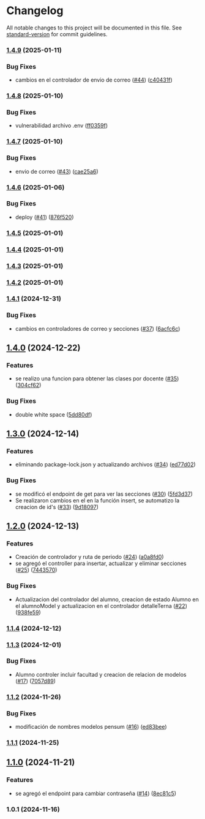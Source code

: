 # Changelog

All notable changes to this project will be documented in this file. See [standard-version](https://github.com/conventional-changelog/standard-version) for commit guidelines.

### [1.4.9](https://github.com/UNICAH-ICC-SAP/GestionPracticasApi/compare/v1.4.8...v1.4.9) (2025-01-11)


### Bug Fixes

* cambios en el controlador de envio de correo ([#44](https://github.com/UNICAH-ICC-SAP/GestionPracticasApi/issues/44)) ([c40431f](https://github.com/UNICAH-ICC-SAP/GestionPracticasApi/commit/c40431f9809746e306ae14c67993e067819387a4))

### [1.4.8](https://github.com/UNICAH-ICC-SAP/GestionPracticasApi/compare/v1.4.7...v1.4.8) (2025-01-10)


### Bug Fixes

* vulnerabilidad archivo .env ([ff0359f](https://github.com/UNICAH-ICC-SAP/GestionPracticasApi/commit/ff0359ffc55825463ca5cd02cf442daffa19ec1c))

### [1.4.7](https://github.com/UNICAH-ICC-SAP/GestionPracticasApi/compare/v1.4.6...v1.4.7) (2025-01-10)


### Bug Fixes

* envio de correo ([#43](https://github.com/UNICAH-ICC-SAP/GestionPracticasApi/issues/43)) ([cae25a6](https://github.com/UNICAH-ICC-SAP/GestionPracticasApi/commit/cae25a644aa5138e8e64e0bef12a0c0201880a65))

### [1.4.6](https://github.com/UNICAH-ICC-SAP/GestionPracticasApi/compare/v1.4.5...v1.4.6) (2025-01-06)


### Bug Fixes

* deploy ([#41](https://github.com/UNICAH-ICC-SAP/GestionPracticasApi/issues/41)) ([876f520](https://github.com/UNICAH-ICC-SAP/GestionPracticasApi/commit/876f520b2dd00b5cf570fcd7a2031ff628c473d3))

### [1.4.5](https://github.com/UNICAH-ICC-SAP/GestionPracticasApi/compare/v1.4.3...v1.4.5) (2025-01-01)

### [1.4.4](https://github.com/UNICAH-ICC-SAP/GestionPracticasApi/compare/v1.4.3...v1.4.4) (2025-01-01)

### [1.4.3](https://github.com/UNICAH-ICC-SAP/GestionPracticasApi/compare/v1.4.2...v1.4.3) (2025-01-01)

### [1.4.2](https://github.com/UNICAH-ICC-SAP/GestionPracticasApi/compare/v1.4.1...v1.4.2) (2025-01-01)

### [1.4.1](https://github.com/UNICAH-ICC-SAP/GestionPracticasApi/compare/v1.4.0...v1.4.1) (2024-12-31)


### Bug Fixes

* cambios en controladores de correo y secciones ([#37](https://github.com/UNICAH-ICC-SAP/GestionPracticasApi/issues/37)) ([6acfc6c](https://github.com/UNICAH-ICC-SAP/GestionPracticasApi/commit/6acfc6c4e2834d15cba7ca4a188c38cb4e517368))

## [1.4.0](https://github.com/UNICAH-ICC-SAP/GestionPracticasApi/compare/v1.3.0...v1.4.0) (2024-12-22)


### Features

* se realizo una funcion para obtener las clases por docente ([#35](https://github.com/UNICAH-ICC-SAP/GestionPracticasApi/issues/35)) ([304cf62](https://github.com/UNICAH-ICC-SAP/GestionPracticasApi/commit/304cf6235a52a153d5ac10f18f3644b5713f52e3))


### Bug Fixes

* double white space ([5dd80df](https://github.com/UNICAH-ICC-SAP/GestionPracticasApi/commit/5dd80df61d9d791ba81adea5946b26bf7f62a54e))

## [1.3.0](https://github.com/UNICAH-ICC-SAP/GestionPracticasApi/compare/v1.2.0...v1.3.0) (2024-12-14)


### Features

* eliminando package-lock.json y actualizando archivos ([#34](https://github.com/UNICAH-ICC-SAP/GestionPracticasApi/issues/34)) ([ed77d02](https://github.com/UNICAH-ICC-SAP/GestionPracticasApi/commit/ed77d02c583a2ae4fc65832e08183ae9a03bccdc))


### Bug Fixes

* se modificó el endpoint de get para ver las secciones ([#30](https://github.com/UNICAH-ICC-SAP/GestionPracticasApi/issues/30)) ([5fd3d37](https://github.com/UNICAH-ICC-SAP/GestionPracticasApi/commit/5fd3d37da9acf33ab61d2b44fc864f6d396c7ac8))
* Se realizaron cambios en el en la función insert, se automatizo la creacion de id's ([#33](https://github.com/UNICAH-ICC-SAP/GestionPracticasApi/issues/33)) ([9d18097](https://github.com/UNICAH-ICC-SAP/GestionPracticasApi/commit/9d180976f1c23d9f77d873d8442312f11c68ba71))

## [1.2.0](https://github.com/UNICAH-ICC-SAP/GestionPracticasApi/compare/v1.1.4...v1.2.0) (2024-12-13)


### Features

* Creación de controlador y ruta de periodo ([#24](https://github.com/UNICAH-ICC-SAP/GestionPracticasApi/issues/24)) ([a0a8fd0](https://github.com/UNICAH-ICC-SAP/GestionPracticasApi/commit/a0a8fd09744b3acab15c528f00d49ca799282d11))
* se agregó el controller para insertar, actualizar y eliminar secciones ([#25](https://github.com/UNICAH-ICC-SAP/GestionPracticasApi/issues/25)) ([7443570](https://github.com/UNICAH-ICC-SAP/GestionPracticasApi/commit/74435706dc1aa9faa2de2c5f9ec9ae47297cec2e))


### Bug Fixes

* Actualizacion del controlador del alumno, creacion de estado Alumno en el alumnoModel y actualizacion en el controlador detalleTerna ([#22](https://github.com/UNICAH-ICC-SAP/GestionPracticasApi/issues/22)) ([938fe59](https://github.com/UNICAH-ICC-SAP/GestionPracticasApi/commit/938fe5903d519f5b9f535b29c233d3e0bdc6f97d))

### [1.1.4](https://github.com/UNICAH-ICC-SAP/GestionPracticasApi/compare/v1.1.3...v1.1.4) (2024-12-12)

### [1.1.3](https://github.com/UNICAH-ICC-SAP/GestionPracticasApi/compare/v1.1.2...v1.1.3) (2024-12-01)


### Bug Fixes

* Alumno controler incluir facultad y creacion de relacion de modelos ([#17](https://github.com/UNICAH-ICC-SAP/GestionPracticasApi/issues/17)) ([7057d89](https://github.com/UNICAH-ICC-SAP/GestionPracticasApi/commit/7057d892b11ecb792dff615866b34808f47d4a89))

### [1.1.2](https://github.com/UNICAH-ICC-SAP/GestionPracticasApi/compare/v1.1.1...v1.1.2) (2024-11-26)


### Bug Fixes

* modificación de nombres modelos pensum ([#16](https://github.com/UNICAH-ICC-SAP/GestionPracticasApi/issues/16)) ([ed83bee](https://github.com/UNICAH-ICC-SAP/GestionPracticasApi/commit/ed83bee1e66987bf951b3c2aeb654c69ac4e305b))

### [1.1.1](https://github.com/UNICAH-ICC-SAP/GestionPracticasApi/compare/v1.1.0...v1.1.1) (2024-11-25)

## [1.1.0](https://github.com/UNICAH-ICC-SAP/GestionPracticasApi/compare/v1.0.1...v1.1.0) (2024-11-21)


### Features

* se agregó el endpoint para cambiar contraseña ([#14](https://github.com/UNICAH-ICC-SAP/GestionPracticasApi/issues/14)) ([8ec81c5](https://github.com/UNICAH-ICC-SAP/GestionPracticasApi/commit/8ec81c5c1dbc73a4fcd6ddc13f528a041a7767f9))

### 1.0.1 (2024-11-16)

